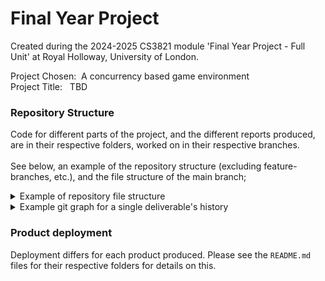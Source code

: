 # Final Year Project

Created during the 2024-2025 CS3821 module 'Final Year Project - Full Unit' at
Royal Holloway, University of London.

Project Chosen: &nbsp;A concurrency based game environment<br> Project Title:
&nbsp;&nbsp;TBD

### Repository Structure

Code for different parts of the project, and the different reports produced, are
in their respective folders, worked on in their respective branches.<br><br> See
below, an example of the repository structure (excluding feature-branches,
etc.), and the file structure of the main branch;

<details><summary>Example of repository file structure</summary>
<!-- prettier-ignore-start -->

```
root
├── documents
│   ├── plan
│   │   └── ... (code)
│   ├── interim
│   │   └── ... (code)
│   └── final
│       └── ... (code)
├── product
│   ├── proof_of_concepts
│   │   │
│   │   ├── online_chat
│   │   │   └── ... (code)
│   │   │
│   │   ├── tic-tac-toe_(board_game)
│   │   │   └── ... (code)
│   │   │
│   │   └── pong_(game)
│   │       └── ... (code)
│   │
│   └── zarlasht_(final_game)
│       └── ... (code)
│
├── README.md
└── diary.md
```

<!-- prettier-ignore-end -->
</details>

<details><summary>Example git graph for a single deliverable's history</summary>

<br>

Everything is worked on in their respective branches.<br> All products and
documents have their own 'main' branch, as shown below.<br> All of these 'main'
branches will be merged to main to create a deliverable for the markers.

```mermaid
%%{
    init: {
         'logLevel': 'debug',
          'theme': 'base',
          'themeVariables': {
            'primaryColor': '#fff',
            'primaryTextColor': '#000',
            'primaryBorderColor': '#eee',
            'lineColor': '#ddd',
            'secondaryColor': '#ddd',
            'tertiaryColor': '#eee'
            },
           'gitGraph': {
            'showBranches': true,
            'showCommitLabel':true,
            'mainBranchName': 'main'
        }
    }
}%%
gitGraph TB:
    commit id:"Initial commit"
    branch plan
    branch poc-online_chat
    branch poc-pong
    branch poc-tictactoe
    branch zarlasht
    branch interim
    checkout main
    commit id:"Update to diary.md"
    checkout plan
    commit id:"Example commit1"
    commit id:"Example commit2"
    checkout main
    commit id:"Added log to diary"
    commit id:"throughout the project"
    checkout interim
    commit id:"Example commit3"
    commit id:"Example commit4"
    commit id:"completed submission"
    branch final
    checkout poc-online_chat
    commit id:"Example commit5"
    commit id:"Example commit6"
    checkout poc-pong
    commit id:"Example commit7"
    commit id:"Example commit8"
    checkout poc-tictactoe
    commit id:"Example commit9"
    commit id:"Example commit10"
    checkout main
    merge poc-tictactoe
    checkout zarlasht
    commit id:"Example commit11"
    commit id:"Example commit12"
    checkout final
    commit id:"Example commit13"
    commit id:"Example commit14"
    commit id:"completed"
    checkout main
    merge plan
    merge poc-online_chat
    merge poc-pong
    merge zarlasht
    merge final
    commit id:"Deliverable"
```

</details>

### Product deployment

Deployment differs for each product produced. Please see the `README.md` files
for their respective folders for details on this.
